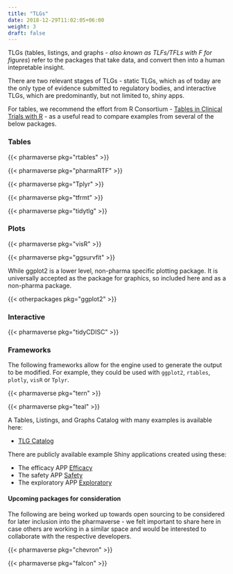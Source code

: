 ```yaml
---
title: "TLGs"
date: 2018-12-29T11:02:05+06:00
weight: 3
draft: false
---
```


TLGs (tables, listings, and graphs _- also known as TLFs/TFLs with F for figures_) refer to the packages that take data, and convert then into a human 
intepretable insight. 

There are two relevant stages of TLGs - static TLGs, which as of today are the 
only type of evidence submitted to regulatory bodies, and interactive TLGs, which are predominantly,
but not limited to, shiny apps.

For tables, we recommend the effort from R Consortium - [Tables in Clinical Trials with R](https://rconsortium.github.io/rtrs-wg/) - as a useful
read to compare examples from several of the below packages.

### Tables

{{< pharmaverse pkg="rtables" >}}

{{< pharmaverse pkg="pharmaRTF" >}}

{{< pharmaverse pkg="Tplyr" >}}

{{< pharmaverse pkg="tfrmt" >}}

{{< pharmaverse pkg="tidytlg" >}}

### Plots

{{< pharmaverse pkg="visR" >}}

{{< pharmaverse pkg="ggsurvfit" >}}

While ggplot2 is a lower level, non-pharma specific plotting package. It is universally 
accepted as the package for graphics, so included here and as a non-pharma package.

{{< otherpackages pkg="ggplot2" >}}

### Interactive

{{< pharmaverse pkg="tidyCDISC" >}}

### Frameworks

The following frameworks allow for the engine used to generate the output to be modified.
For example, they could be used with `ggplot2`, `rtables`, `plotly`, `visR` or `Tplyr`.

{{< pharmaverse pkg="tern" >}}

{{< pharmaverse pkg="teal" >}}

A Tables, Listings, and Graphs Catalog with many examples is available here:
- [TLG Catalog](https://insightsengineering.github.io/tlg-catalog/)

There are publicly available example Shiny applications created using these:
- The efficacy APP [Efficacy](https://genentech.shinyapps.io/teal_efficacy/)
- The safety APP [Safety](https://genentech.shinyapps.io/teal_safety/)
- The exploratory APP [Exploratory](https://genentech.shinyapps.io/teal_exploratory/)

#### Upcoming packages for consideration

The following are being worked up towards open sourcing to be considered for later inclusion into the pharmaverse - we felt important to share here in case others are working in a similar space and would be interested to collaborate with the respective developers.

{{< pharmaverse pkg="chevron" >}}

{{< pharmaverse pkg="falcon" >}}
